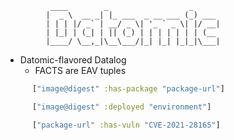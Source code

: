
              ____        _                  _      
             |  _ \  __ _| |_ ___  _ __ ___ (_) ___ 
             | | | |/ _` | __/ _ \| '_ ` _ \| |/ __|
             | |_| | (_| | || (_) | | | | | | | (__ 
             |____/ \__,_|\__\___/|_| |_| |_|_|\___|


* Datomic-flavored Datalog
  * FACTS are EAV tuples

```clj
      ["image@digest" :has-package "package-url"]
```

```clj
      ["image@digest" :deployed "environment"]
```

```clj
      ["package-url" :has-vuln "CVE-2021-28165"]
```

